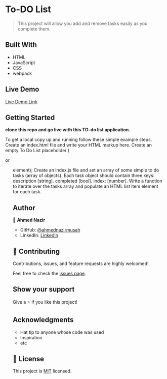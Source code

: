 # To-DO List

> This project will allow you add and remove tasks easily as you complete them.

## Built With

- HTML
- JavaScript
- CSS
- webpack

## Live Demo

[Live Demo Link](https://ahmednazirmusah.github.io/MyTodoList-app/dist/)


## Getting Started

**clone this repo and go live with this TO-do list application.**

To get a local copy up and running follow these simple example steps.
Create an index.html file and write your HTML markup here. Create an empty To Do List placeholder (<div> or <ul> element);
Create an index.js file and set an array of some simple to do tasks (array of objects). Each task object should contain three keys:
description [string].
completed [bool].
index: [number].
Write a function to iterate over the tasks array and populate an HTML list item element for each task.


## Author

👤 **Ahmed Nazir**

- GitHub: [@ahmednazirmusah](https://github.com/ahmednazirmusah)
- LinkedIn: [LinkedIn](https://linkedin.com/in/ahmednazirmusah)



## 🤝 Contributing

Contributions, issues, and feature requests are highly welcomed!

Feel free to check the [issues page](../../issues/).

## Show your support

Give a ⭐️ if you like this project!

## Acknowledgments

- Hat tip to anyone whose code was used
- Inspiration
- etc

## 📝 License

This project is [MIT](./LICENSE) licensed.
